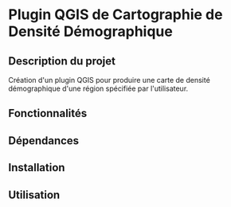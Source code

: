 # Plugin QGIS de Cartographie de Densité Démographique

## Description du projet

Création d'un plugin QGIS pour produire une carte de densité démographique d'une région spécifiée par l'utilisateur.

## Fonctionnalités

## Dépendances

## Installation

## Utilisation
